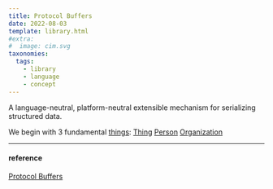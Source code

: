 ```yaml
---
title: Protocol Buffers
date: 2022-08-03
template: library.html
#extra:
#  image: cim.svg
taxonomies:
  tags:
    - library
    - language
    - concept
---
```

A language-neutral, platform-neutral extensible mechanism for serializing structured data.

We begin with 3 fundamental [things](/library/things):
    [Thing](/library/thing)
    [Person](/library/person)
    [Organization](/library/organization)


---
#### reference
[Protocol Buffers](https://developers.google.com/protocol-buffers)
